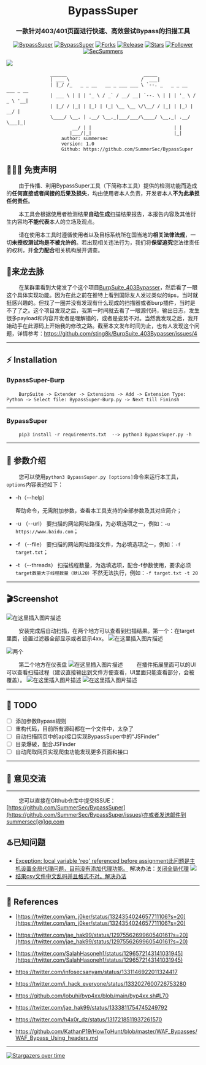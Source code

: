 <h1 align="center" >BypassSuper</h1>
<h3 align="center" >一款针对403/401页面进行快速、高效尝试Bypass的扫描工具</h3>
 <p align="center">
    <a href="https://github.com/SummerSec/BypassSuper"><img alt="BypassSuper" src="https://img.shields.io/badge/python-3.X-blueviolet"></a>
    <a href="https://github.com/SummerSec/BypassSuper"><img alt="BypassSuper" src="https://img.shields.io/badge/Bypass-Super-green"></a>
    <a href="https://github.com/SummerSec/BypassSuper"><img alt="Forks" src="https://img.shields.io/github/forks/SummerSec/BypassSuper"></a>
     <a href="https://github.com/SummerSec/BypassSuper"><img alt="Release" src="https://img.shields.io/github/release/SummerSec/BypassSuper.svg"></a>
  <a href="https://github.com/SummerSec/BypassSuper"><img alt="Stars" src="https://img.shields.io/github/stars/SummerSec/BypassSuper.svg?style=social&label=Stars"></a>
     <a href="https://github.com/SummerSec"><img alt="Follower" src="https://img.shields.io/github/followers/SummerSec.svg?style=social&label=Follow"></a>
	<a href="https://twitter.com/SecSummers"><img alt="SecSummers" src="https://img.shields.io/twitter/follow/SecSummers.svg"></a>
	<a xmlns="http://www.w3.org/2000/svg" xmlns:xlink="http://www.w3.org/1999/xlink" xlink:href="https://visitor-badge.laobi.icu"><rect fill="rgba(0,0,0,0)" height="20" width="49.6"/></a>
	<a xmlns="http://www.w3.org/2000/svg" xmlns:xlink="http://www.w3.org/1999/xlink" xlink:href="https://visitor-badge.laobi.icu"><rect fill="rgba(0,0,0,0)" height="20" width="17.0" x="49.6"/></a>
	</p>

![](https://visitor-badge.laobi.icu/badge?page_id=SummerSec.BypassSuper)



```
                ______                            _____
                | ___ \                          /  ___|
                | |_/ /_   _ _ __   __ _ ___ ___ \ `--. _   _ _ __   ___ _ __
                | ___ \ | | | '_ \ / _` / __/ __| `--. \ | | | '_ \ / _ \ '__|
                | |_/ / |_| | |_) | (_| \__ \__ \/\__/ / |_| | |_) |  __/ |
                \____/ \__, | .__/ \__,_|___/___/\____/ \__,_| .__/ \___|_|
                        __/ | |                              | |
                       |___/|_|                              |_|
                    author: summersec
                    version: 1.0
                    Github: https://github.com/SummerSec/BypassSuper
````

##  👮🏻‍♀️ 免责声明

&emsp;&emsp; 由于传播、利用BypassSuper工具（下简称本工具）提供的检测功能而造成的**任何直接或者间接的后果及损失**，均由使用者本人负责，开发者本人**不为此承担任何责任**。

&emsp;&emsp; 本工具会根据使用者检测结果**自动生成**扫描结果报告，本报告内容及其他衍生内容均**不能代表**本人的立场及观点。

&emsp;&emsp; 请在使用本工具时遵循使用者以及目标系统所在国当地的**相关法律法规**，一切**未授权测试均是不被允许的**。若出现相关违法行为，我们将**保留追究**您法律责任的权利，并**全力配合**相关机构展开调查。




## :dragon:来龙去脉
&emsp;&emsp; 在某群里看到大佬发了个这个项目[BurpSuite_403Bypasser](https://github.com/sting8k/BurpSuite_403Bypasser)，然后看了一眼这个具体实现功能。因为在此之前在推特上看到国际友人发过类似的tips，当时就挺感兴趣的。但找了一圈并没有发现有什么现成的扫描器或者burp插件，当时是不了了之。这个项目发现之后，我第一时间就去看了一眼源代码，输出日志，发生很多payload和内容开发者是理解错的，或者是姿势不对。当然我发现之后，我开始动手在此源码上开始我的修改之路。截至本文发布时间为止，也有人发现这个问题，详情参考：https://github.com/sting8k/BurpSuite_403Bypasser/issues/4

---



## :zap: Installation


### BypassSuper-Burp

&emsp;&emsp; `BurpSuite -> Extender -> Extensions -> Add -> Extension Type: Python -> Select file: BypassSuper-Burp.py -> Next till Fininsh`

---
### BypassSuper
&emsp;&emsp; ``pip3 install -r requirements.txt  --> python3 BypassSuper.py -h``

---

## :clap: 参数介绍
&emsp;&emsp; 您可以使用`python3 BypassSuper.py [options]`命令来运行本工具，`options`内容表述如下：
* -h（--help）

  帮助命令，无需附加参数，查看本工具支持的全部参数及其对应简介；
* -u （--url）
 要扫描的网站网址路径，为必填选项之一，例如：`-u https://www.baidu.com`；
 * -f （--file）
 要扫描的网站网址路径文件，为必填选项之一，例如：`-f target.txt`；
 * -t （--threads）
扫描线程数量，为选填选项，配合-f参数使用，要求必须`target数量大于线程数量（默认20）`不然无法执行，例如：`-f target.txt -t 20`

---


## :clapper:Screenshot

![在这里插入图片描述](https://img-blog.csdnimg.cn/20201207095047803.png)



&emsp;&emsp; 安装完成后自动扫描，在两个地方可以查看到扫描结果。第一个：在target里面，设置过滤器全部显示或者显示4xx。
![在这里插入图片描述](https://img-blog.csdnimg.cn/20201206225513435.png)

![两个](https://img-blog.csdnimg.cn/20201207094215278.png)

&emsp;&emsp;  第二个地方在仪表盘
![在这里插入图片描述](https://img-blog.csdnimg.cn/20201207094338881.png)
&emsp;&emsp; 在插件拓展里面可以的UI可以查看扫描过程（建议直接输出到文件方便查看，UI里面只能查看部分，会被覆盖）。
![在这里插入图片描述](https://img-blog.csdnimg.cn/20201207094526995.png)
![在这里插入图片描述](https://img-blog.csdnimg.cn/20201207095902133.png)



---

## :memo: TODO
- [ ]  添加参数Bypass规则
- [ ]  重构代码，目前所有源码都在一个文件中，太杂了
- [ ]  自动扫描网页中的api接口实现BypassSuper中的“JSFinder”
- [ ]  目录爆破，配合JSFinder
- [ ]  自动爬取网页实现爬虫功能发现更多页面和接口

----
## 📝 意见交流

---
&emsp;&emsp; 您可以直接在GIthub仓库中提交ISSUE：[https://github.com/SummerSec/BypassSuper](https://github.com/SummerSec/BypassSuper/issues)亦或者发送邮件到summersec[@]qq.com


## :hotsprings:已知问题
* [Exception: local variable 'req' referenced before assignment此问题是主机设置全局代理问题，目前没有添加代理功能。](https://github.com/SummerSec/BypassSuper/issues/3) 解决办法：[关闭全局代理](https://github.com/SummerSec/BypassSuper/issues/3)
![](https://img-blog.csdnimg.cn/20201207100058886.png)
* [结果csv文件中文乱码并且格式不对。](https://github.com/SummerSec/BypassSuper/issues/2)[解决办法](https://github.com/SummerSec/BypassSuper/issues/2)

----

## :book: References
* [https://twitter.com/iam_j0ker/status/1324354024657711106?s=20](https://twitter.com/iam_j0ker/status/1324354024657711106?s=20)
* [https://twitter.com/jae_hak99/status/1297556269960540161?s=20](https://twitter.com/jae_hak99/status/1297556269960540161?s=20)
* [https://twitter.com/SalahHasoneh1/status/1296572143141031945](https://twitter.com/SalahHasoneh1/status/1296572143141031945)
* https://twitter.com/infosecsanyam/status/1331146922011324417

* https://twitter.com/i_hack_everyone/status/1332027600726753280

* https://github.com/lobuhi/byp4xx/blob/main/byp4xx.sh#L70

* https://twitter.com/jae_hak99/status/1333811754745249792

* https://twitter.com/h4x0r_dz/status/1317218511937261570

* https://github.com/KathanP19/HowToHunt/blob/master/WAF_Bypasses/WAF_Bypass_Using_headers.md



---

 [![Stargazers over time](https://starchart.cc/SummerSec/BypassSuper.svg)](https://starchart.cc/SummerSec/BypassSuper) 

